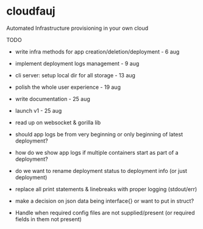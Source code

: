 # cloudfauj
Automated Infrastructure provisioning in your own cloud

TODO

- write infra methods for app creation/deletion/deployment - 6 aug
- implement deployment logs management - 9 aug
- cli server: setup local dir for all storage - 13 aug
- polish the whole user experience - 19 aug
- write documentation - 25 aug
- launch v1 - 25 aug

- read up on websocket & gorilla lib

- should app logs be from very beginning or only beginning of latest deployment?
- how do we show app logs if multiple containers start as part of a deployment? 
- do we want to rename deployment status to deployment info (or just deployment)

- replace all print statements & linebreaks with proper logging (stdout/err)
- make a decision on json data being interface{} or want to put in struct?
- Handle when required config files are not supplied/present (or required fields in them not present)

